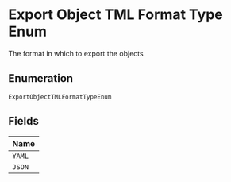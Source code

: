 
# Export Object TML Format Type Enum

The format in which to export the objects

## Enumeration

`ExportObjectTMLFormatTypeEnum`

## Fields

| Name |
|  --- |
| `YAML` |
| `JSON` |

